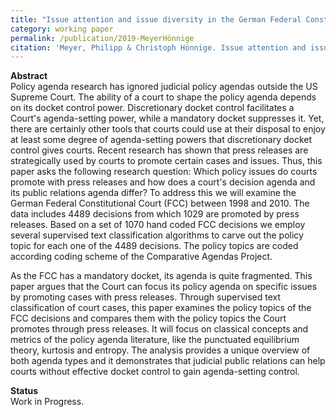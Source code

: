 ```yaml
---
title: "Issue attention and issue diversity in the German Federal Constitutional Court"
category: working paper
permalink: /publication/2019-MeyerHönnige
citation: 'Meyer, Philipp & Christoph Hönnige. Issue attention and issue diversity in the German Federal Constitutional Court. Working Paper.'
---
```


<p><b>Abstract</b><br>
Policy agenda research has ignored judicial policy agendas outside the US Supreme Court. The ability of a court to shape the policy agenda depends on its docket control power. Discretionary docket control facilitates a Court's agenda-setting power, while a mandatory docket suppresses it. Yet, there are certainly other tools that courts could use at their disposal to enjoy at least some degree of agenda-setting powers that discretionary docket control gives courts. Recent research has shown that press releases are strategically used by courts to promote certain cases and issues. Thus, this paper asks the following research question: Which policy issues do courts promote with press releases and how does a court's decision agenda and its public relations agenda differ? To address this we will examine the German Federal Constitutional Court (FCC) between 1998 and 2010. The data includes 4489 decisions from which 1029 are promoted by press releases. Based on a set of 1070 hand coded FCC decisions we employ several supervised text classification algorithms to carve out the policy topic for each one of the 4489 decisions. The policy topics are coded according coding scheme of the Comparative Agendas Project.
	
 As the FCC has a mandatory docket, its agenda is quite fragmented. This paper argues that the Court can focus its policy agenda on specific issues by promoting cases with press releases. Through supervised text classification of court cases, this paper examines the policy topics of the FCC decisions and compares them with the policy topics the Court promotes through press releases. It will focus on classical concepts and metrics of the policy agenda literature, like the punctuated equilibrium theory, kurtosis and entropy. The analysis provides a unique overview of both agenda types and it demonstrates that judicial public relations can help courts without effective docket control to gain agenda-setting control. </p>

<p><b>Status</b><br>
Work in Progress.</p>
